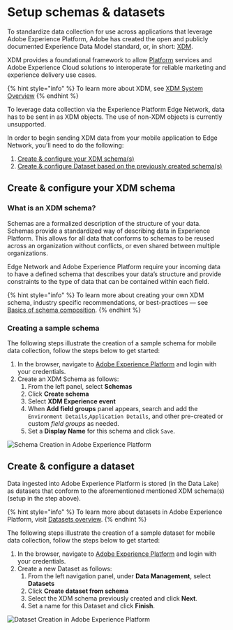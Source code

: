 # Setup schemas & datasets

To standardize data collection for use across applications that leverage Adobe Experience Platform, Adobe has created the open and publicly documented Experience Data Model standard, or, in short: [XDM](https://experienceleague.adobe.com/docs/experience-platform/xdm/home.html).

XDM provides a foundational framework to allow [Platform](https://experienceleague.adobe.com/docs/experience-platform/landing/home.html) services and Adobe Experience Cloud solutions to interoperate for reliable marketing and experience delivery use cases.

{% hint style="info" %}
To learn more about XDM, see [XDM System Overview](https://experienceleague.adobe.com/docs/experience-platform/xdm/home.html)​
{% endhint %}

To leverage data collection via the Experience Platform Edge Network, data has to be sent in as XDM objects. The use of non-XDM objects is currently unsupported.

In order to begin sending XDM data from your mobile application to Edge Network, you'll need to do the following:

1. [Create & configure your XDM schema\(s\)](setup-schemas-and-datasets.md#create-and-configure-your-xdm-schema)
2. [Create & configure Dataset based on the previously created schema\(s\)](setup-schemas-and-datasets.md#create-and-configure-a-dataset)

## Create & configure your XDM schema <a id="create-and-configure-your-xdm-schema"></a>

### What is an XDM schema?

Schemas are a formalized description of the structure of your data. Schemas provide a standardized way of describing data in Experience Platform. This allows for all data that conforms to schemas to be reused across an organization without conflicts, or even shared between multiple organizations.

Edge Network and Adobe Experience Platform require your incoming data to have a defined schema that describes your data’s structure and provide constraints to the type of data that can be contained within each field.

{% hint style="info" %}
To learn more about creating your own XDM schema, industry specific recommendations, or best-practices — see [Basics of schema composition](https://experienceleague.adobe.com/docs/experience-platform/xdm/schema/composition.html).
{% endhint %}

### Creating a sample schema

The following steps illustrate the creation of a sample schema for mobile data collection, follow the steps below to get started:

1. In the browser, navigate to [Adobe Experience Platform](https://experience.adobe.com/platform) and login with your credentials.
2. Create an XDM Schema as follows:
   1. From the left panel, select **Schemas**
   2. Click **Create schema**
   3. Select **XDM Experience event**
   4. When **Add field groups** panel appears, search and add the `Environment Details`,`Application Details`, and other pre-created or custom _field groups_ as needed.
   5. Set a **Display Name** for this schema and click `Save`.

![Schema Creation in Adobe Experience Platform](https://gblobscdn.gitbook.com/assets%2F-Lf1Mc1caFdNCK_mBwhe%2Fsync%2Ffe309e8b2ebd1c7573cf23ccdab56f406b4aa822.png?alt=media)

## Create & configure a dataset <a id="create-and-configure-a-dataset"></a>

Data ingested into Adobe Experience Platform is stored \(in the Data Lake\) as datasets that conform to the aforementioned mentioned XDM schema\(s\) \(setup in the step above\).

{% hint style="info" %}
To learn more about datasets in Adobe Experience Platform, visit [Datasets overview](https://experienceleague.adobe.com/docs/experience-platform/catalog/datasets/overview.html).
{% endhint %}

The following steps illustrate the creation of a sample dataset for mobile data collection, follow the steps below to get started:

1. In the browser, navigate to [Adobe Experience Platform](https://experience.adobe.com/platform) and login with your credentials.
2. Create a new Dataset as follows:
   1. From the left navigation panel, under **Data Management**, select **Datasets**
   2. Click **Create dataset from schema**
   3. Select the XDM schema previously created and click **Next**.
   4. Set a name for this Dataset and click **Finish**.

![Dataset Creation in Adobe Experience Platform](https://gblobscdn.gitbook.com/assets%2F-Lf1Mc1caFdNCK_mBwhe%2Fsync%2Feb712f9b357538dfc425d5af67a0663d044d6087.png?alt=media)

